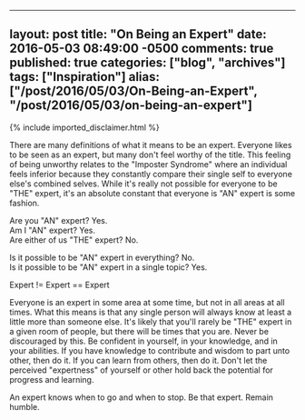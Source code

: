  ---
  layout: post
  title: "On Being an Expert"
  date: 2016-05-03 08:49:00 -0500
  comments: true
  published: true
  categories: ["blog", "archives"]
  tags: ["Inspiration"]
  alias: ["/post/2016/05/03/On-Being-an-Expert", "/post/2016/05/03/on-being-an-expert"]
  ---
<!-- more -->
{% include imported_disclaimer.html %}
<p>There are many definitions of what it means to be an expert. Everyone likes to be seen as an expert, but many don't feel worthy of the title. This feeling of being unworthy relates to the "Imposter Syndrome" where an individual feels inferior because they constantly compare their single self to everyone else's combined selves. While it's really not possible for everyone to be "THE" expert, it's an absolute constant that everyone is "AN" expert is some fashion.</p>
<p>Are you "AN" expert? Yes.<br />Am I "AN" expert? Yes.<br />Are either of us "THE" expert? No.</p>
<p>Is it possible to be "AN" expert in everything? No.<br />Is it possible to be "AN" expert in a single topic? Yes.</p>
<p>Expert != Expert == Expert</p>
<p>Everyone is an expert in some area at some time, but not in all areas at all times. What this means is that any single person will always know at least a little more than someone else. It's likely that you'll rarely be "THE" expert in a given room of people, but there will be times that you are. Never be discouraged by this. Be confident in yourself, in your knowledge, and in your abilities. If you have knowledge to contribute and wisdom to part unto other, then do it. If you can learn from others, then do it. Don't let the perceived "expertness" of yourself or other hold back the potential for progress and learning.</p>
<p>An expert knows when to go and when to stop. Be that expert. Remain humble.</p>
